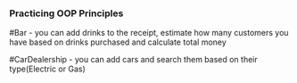 ### Practicing OOP Principles
#Bar - you can add drinks to the receipt, estimate how many customers you have based on drinks purchased and calculate total money

#CarDealership - you can add cars and search them based on their type(Electric or Gas)

